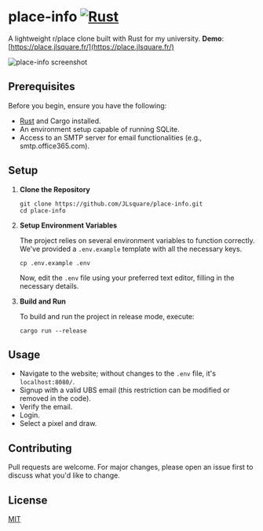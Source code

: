 # place-info [![Rust](https://github.com/JLsquare/place-info/actions/workflows/rust.yml/badge.svg)](https://github.com/JLsquare/place-info/actions/workflows/rust.yml)

A lightweight r/place clone built with Rust for my university.
**Demo**: [https://place.jlsquare.fr/](https://place.jlsquare.fr/)

![place-info screenshot](https://i.imgur.com/vMYIkgD.png)

## Prerequisites

Before you begin, ensure you have the following:

- [Rust](https://www.rust-lang.org/) and Cargo installed.
- An environment setup capable of running SQLite.
- Access to an SMTP server for email functionalities (e.g., smtp.office365.com).

## Setup

1. **Clone the Repository**
    
    ```
    git clone https://github.com/JLsquare/place-info.git
    cd place-info
    ```

2. **Setup Environment Variables**
    
    The project relies on several environment variables to function correctly. We've provided a `.env.example` template with all the necessary keys.
        
    `cp .env.example .env`
    
    Now, edit the `.env` file using your preferred text editor, filling in the necessary details.

3. **Build and Run**
    
    To build and run the project in release mode, execute:
        
    `cargo run --release`
    

## Usage

- Navigate to the website; without changes to the `.env` file, it's `localhost:8080/`.
- Signup with a valid UBS email (this restriction can be modified or removed in the code).
- Verify the email.
- Login.
- Select a pixel and draw.

## Contributing

Pull requests are welcome. For major changes, please open an issue first to discuss what you'd like to change.

## License

[MIT](./LICENSE)
